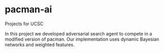 # pacman-ai
Projects for UCSC

In this project we developed adversarial search agent to compete in a modified version of pacman. Our implementation uses dynamic Bayesian networks and weighted features.
